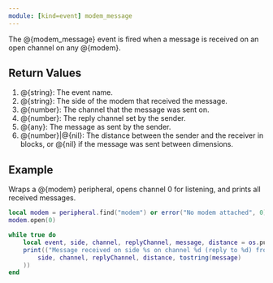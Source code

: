 ```yaml
---
module: [kind=event] modem_message
---
```


<!--
SPDX-FileCopyrightText: 2021 The CC: Tweaked Developers

SPDX-License-Identifier: MPL-2.0
-->

The @{modem_message} event is fired when a message is received on an open channel on any @{modem}.

## Return Values
1. @{string}: The event name.
2. @{string}: The side of the modem that received the message.
3. @{number}: The channel that the message was sent on.
4. @{number}: The reply channel set by the sender.
5. @{any}: The message as sent by the sender.
6. <span class="type">@{number}|@{nil}</span>: The distance between the sender and the receiver in blocks, or @{nil} if the message was sent between dimensions.

## Example
Wraps a @{modem} peripheral, opens channel 0 for listening, and prints all received messages.

```lua
local modem = peripheral.find("modem") or error("No modem attached", 0)
modem.open(0)

while true do
    local event, side, channel, replyChannel, message, distance = os.pullEvent("modem_message")
    print(("Message received on side %s on channel %d (reply to %d) from %f blocks away with message %s"):format(
        side, channel, replyChannel, distance, tostring(message)
    ))
end
```
